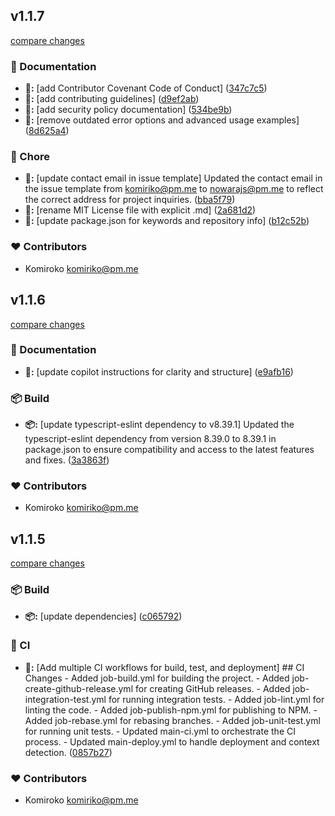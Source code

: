 
## v1.1.7

[compare changes](https://github.com/NowaraJS/error/compare/v1.1.6...v1.1.7)

### 📖 Documentation

- **📖:** [add Contributor Covenant Code of Conduct] ([347c7c5](https://github.com/NowaraJS/error/commit/347c7c5))
- **📖:** [add contributing guidelines] ([d9ef2ab](https://github.com/NowaraJS/error/commit/d9ef2ab))
- **📖:** [add security policy documentation] ([534be9b](https://github.com/NowaraJS/error/commit/534be9b))
- **📖:** [remove outdated error options and advanced usage examples] ([8d625a4](https://github.com/NowaraJS/error/commit/8d625a4))

### 🦉 Chore

- **🦉:** [update contact email in issue template] Updated the contact email in the issue template from komiriko@pm.me to nowarajs@pm.me to reflect the correct address for project inquiries. ([bba5f79](https://github.com/NowaraJS/error/commit/bba5f79))
- **🦉:** [rename MIT License file with explicit .md] ([2a681d2](https://github.com/NowaraJS/error/commit/2a681d2))
- **🦉:** [update package.json for keywords and repository info] ([b12c52b](https://github.com/NowaraJS/error/commit/b12c52b))

### ❤️ Contributors

- Komiroko <komiriko@pm.me>

## v1.1.6

[compare changes](https://github.com/NowaraJS/error/compare/v1.1.5...v1.1.6)

### 📖 Documentation

- **📖:** [update copilot instructions for clarity and structure] ([e9afb16](https://github.com/NowaraJS/error/commit/e9afb16))

### 📦 Build

- **📦:** [update typescript-eslint dependency to v8.39.1] Updated the typescript-eslint dependency from version 8.39.0 to 8.39.1 in package.json to ensure compatibility and access to the latest features and fixes. ([3a3863f](https://github.com/NowaraJS/error/commit/3a3863f))

### ❤️ Contributors

- Komiroko <komiriko@pm.me>

## v1.1.5

[compare changes](https://github.com/NowaraJS/error/compare/v1.1.4...v1.1.5)

### 📦 Build

- **📦:** [update dependencies] ([c065792](https://github.com/NowaraJS/error/commit/c065792))

### 🤖 CI

- **🤖:** [Add multiple CI workflows for build, test, and deployment] ## CI Changes - Added job-build.yml for building the project. - Added job-create-github-release.yml for creating GitHub releases. - Added job-integration-test.yml for running integration tests. - Added job-lint.yml for linting the code. - Added job-publish-npm.yml for publishing to NPM. - Added job-rebase.yml for rebasing branches. - Added job-unit-test.yml for running unit tests. - Updated main-ci.yml to orchestrate the CI process. - Updated main-deploy.yml to handle deployment and context detection. ([0857b27](https://github.com/NowaraJS/error/commit/0857b27))

### ❤️ Contributors

- Komiroko <komiriko@pm.me>

